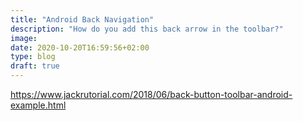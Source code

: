 ```yaml
---
title: "Android Back Navigation"
description: "How do you add this back arrow in the toolbar?"
image: 
date: 2020-10-20T16:59:56+02:00
type: blog
draft: true
---
```


https://www.jackrutorial.com/2018/06/back-button-toolbar-android-example.html
